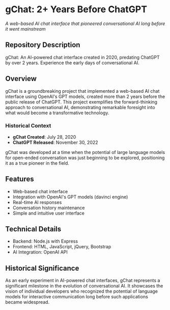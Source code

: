 # gChat: 2+ Years Before ChatGPT

*A web-based AI chat interface that pioneered conversational AI long before it went mainstream*

## Repository Description
gChat: An AI-powered chat interface created in 2020, predating ChatGPT by over 2 years. Experience the early days of conversational AI.

## Overview

gChat is a groundbreaking project that implemented a web-based AI chat interface using OpenAI's GPT models, created more than 2 years before the public release of ChatGPT. This project exemplifies the forward-thinking approach to conversational AI, demonstrating remarkable foresight into what would become a transformative technology.

### Historical Context

- **gChat Created**: July 28, 2020
- **ChatGPT Released**: November 30, 2022

gChat was developed at a time when the potential of large language models for open-ended conversation was just beginning to be explored, positioning it as a true pioneer in the field.

## Features

- Web-based chat interface
- Integration with OpenAI's GPT models (davinci engine)
- Real-time AI responses
- Conversation history maintenance
- Simple and intuitive user interface

## Technical Details

- Backend: Node.js with Express
- Frontend: HTML, JavaScript, jQuery, Bootstrap
- AI Integration: OpenAI API

## Historical Significance

As an early experiment in AI-powered chat interfaces, gChat represents a significant milestone in the evolution of conversational AI. It showcases the vision of individual developers who recognized the potential of language models for interactive communication long before such applications became widespread.

